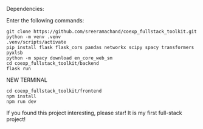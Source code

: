 Dependencies:

Enter the following commands:
```
git clone https://github.com/sreeramachand/coexp_fullstack_toolkit.git
python -m venv .venv
.venv/scripts/activate
pip install flask flask_cors pandas networkx scipy spacy transformers pyxlsb
python -m spacy download en_core_web_sm
cd coexp_fullstack_toolkit/backend
flask run
```

NEW TERMINAL
```
cd coexp_fullstack_toolkit/frontend
npm install
npm run dev
```

If you found this project interesting, please star! It is my first full-stack project!
